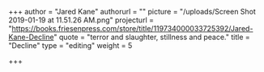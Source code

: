 +++
author = "Jared Kane"
authorurl = ""
picture = "/uploads/Screen Shot 2019-01-19 at 11.51.26 AM.png"
projecturl = "https://books.friesenpress.com/store/title/119734000033725392/Jared-Kane-Decline"
quote = "terror and slaughter, stillness and peace."
title = "Decline"
type = "editing"
weight = 5

+++
